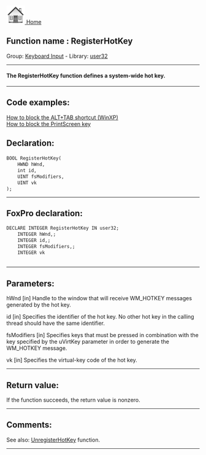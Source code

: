 [<img src="../../images/home.png"> Home ](https://github.com/VFPX/Win32API)  

## Function name : RegisterHotKey
Group: [Keyboard Input](../../functions_group.md#Keyboard_Input)  -  Library: [user32](../../Libraries.md#user32)  
***  


#### The RegisterHotKey function defines a system-wide hot key. 
***  


## Code examples:
[How to block the ALT+TAB shortcut (WinXP)](../../samples/sample_432.md)  
[How to block the PrintScreen key](../../samples/sample_489.md)  

## Declaration:
```foxpro  
BOOL RegisterHotKey(
	HWND hWnd,
	int id,
	UINT fsModifiers,
	UINT vk
);  
```  
***  


## FoxPro declaration:
```foxpro  
DECLARE INTEGER RegisterHotKey IN user32;
	INTEGER hWnd,;
	INTEGER id,;
	INTEGER fsModifiers,;
	INTEGER vk
  
```  
***  


## Parameters:
hWnd
[in] Handle to the window that will receive WM_HOTKEY messages generated by the hot key. 

id
[in] Specifies the identifier of the hot key. No other hot key in the calling thread should have the same identifier.

fsModifiers
[in] Specifies keys that must be pressed in combination with the key specified by the uVirtKey parameter in order to generate the WM_HOTKEY message.

vk
[in] Specifies the virtual-key code of the hot key.  
***  


## Return value:
If the function succeeds, the return value is nonzero.  
***  


## Comments:
See also: [UnregisterHotKey](UnregisterHotKey.md) function.  
  
***  

